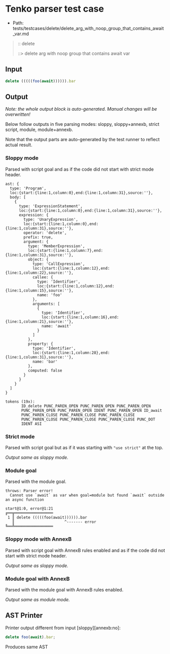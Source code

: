 # Tenko parser test case

- Path: tests/testcases/delete/delete_arg_with_noop_group_that_contains_await_var.md

> :: delete
>
> ::> delete arg with noop group that contains await var

## Input

`````js
delete (((((foo(await)))))).bar
`````

## Output

_Note: the whole output block is auto-generated. Manual changes will be overwritten!_

Below follow outputs in five parsing modes: sloppy, sloppy+annexb, strict script, module, module+annexb.

Note that the output parts are auto-generated by the test runner to reflect actual result.

### Sloppy mode

Parsed with script goal and as if the code did not start with strict mode header.

`````
ast: {
  type: 'Program',
  loc:{start:{line:1,column:0},end:{line:1,column:31},source:''},
  body: [
    {
      type: 'ExpressionStatement',
      loc:{start:{line:1,column:0},end:{line:1,column:31},source:''},
      expression: {
        type: 'UnaryExpression',
        loc:{start:{line:1,column:0},end:{line:1,column:31},source:''},
        operator: 'delete',
        prefix: true,
        argument: {
          type: 'MemberExpression',
          loc:{start:{line:1,column:7},end:{line:1,column:31},source:''},
          object: {
            type: 'CallExpression',
            loc:{start:{line:1,column:12},end:{line:1,column:22},source:''},
            callee: {
              type: 'Identifier',
              loc:{start:{line:1,column:12},end:{line:1,column:15},source:''},
              name: 'foo'
            },
            arguments: [
              {
                type: 'Identifier',
                loc:{start:{line:1,column:16},end:{line:1,column:21},source:''},
                name: 'await'
              }
            ]
          },
          property: {
            type: 'Identifier',
            loc:{start:{line:1,column:28},end:{line:1,column:31},source:''},
            name: 'bar'
          },
          computed: false
        }
      }
    }
  ]
}

tokens (19x):
       ID_delete PUNC_PAREN_OPEN PUNC_PAREN_OPEN PUNC_PAREN_OPEN
       PUNC_PAREN_OPEN PUNC_PAREN_OPEN IDENT PUNC_PAREN_OPEN ID_await
       PUNC_PAREN_CLOSE PUNC_PAREN_CLOSE PUNC_PAREN_CLOSE
       PUNC_PAREN_CLOSE PUNC_PAREN_CLOSE PUNC_PAREN_CLOSE PUNC_DOT
       IDENT ASI
`````

### Strict mode

Parsed with script goal but as if it was starting with `"use strict"` at the top.

_Output same as sloppy mode._

### Module goal

Parsed with the module goal.

`````
throws: Parser error!
  Cannot use `await` as var when goal=module but found `await` outside an async function

start@1:0, error@1:21
╔══╦═════════════════
 1 ║ delete (((((foo(await)))))).bar
   ║                      ^------- error
╚══╩═════════════════

`````

### Sloppy mode with AnnexB

Parsed with script goal with AnnexB rules enabled and as if the code did not start with strict mode header.

_Output same as sloppy mode._

### Module goal with AnnexB

Parsed with the module goal with AnnexB rules enabled.

_Output same as module mode._

## AST Printer

Printer output different from input [sloppy][annexb:no]:

````js
delete foo(await).bar;
````

Produces same AST
